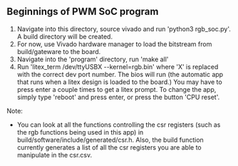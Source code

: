 ## Beginnings of PWM SoC program

1. Navigate into this directory, source vivado and run 'python3 rgb_soc.py'. A build directory will be created.
2. For now, use Vivado hardware manager to load the bitstream from build/gateware to the board.
3. Navigate into the 'program' directory, run 'make all'
4. Run 'litex_term /dev/ttyUSBX --kernel=rgb.bin' where 'X' is replaced with the correct dev port number. The bios will run (the automatic app that runs when a litex design is loaded to the board.) You may have to press enter a couple times to get a litex prompt. To change the app, simply type 'reboot' and press enter, or press the button 'CPU reset'.

Note: 
* You can look at all the functions controlling the csr registers (such as the rgb functions being used in this app) in build/software/include/generated/csr.h. Also, the build function currently generates a list of all the csr registers you are able to manipulate in the csr.csv. 
